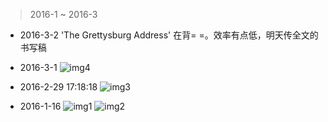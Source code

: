 >2016-1  ~   2016-3

- 2016-3-2
'The Grettysburg Address' 在背= =。效率有点低，明天传全文的书写稿

- 2016-3-1 
![img4](http://i11.tietuku.com/e368c1692f54f4cf.jpg)

- 2016-2-29 17:18:18
![img3](http://7xnymo.com1.z0.glb.clouddn.com/IMG_20160229_170605_HDR.jpg)

- 2016-1-16 
![img1](http://7xnymo.com1.z0.glb.clouddn.com/IMG_20160116_170012_HDR.jpg)
![img2](http://7xnymo.com1.z0.glb.clouddn.com/IMG_20160114_180455_HDR.jpg)